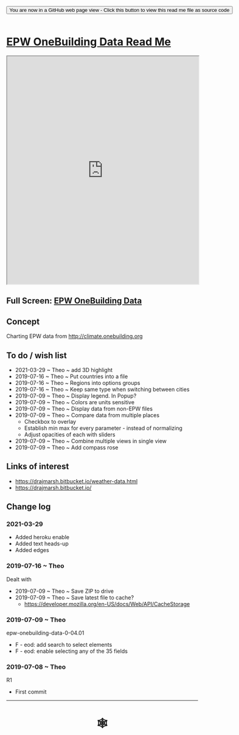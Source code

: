 <span style=display:none; >[You are now in a GitHub source code view - click this link to view Read Me file as a web page](https://www.ladybug.tools/spider/index.html#cookbook/epw-data-onebuilding/README.md "View file as a web page." ) </span>
<div><input type=button class="btn btn-secondary btn-sm" onclick="window.location.href='https://github.com/ladybug-tools/spider/blob/master/cookbook/epw-data-onebuilding/README.md'";
value='You are now in a GitHub web page view - Click this button to view this read me file as source code' ></div>

<br>

# [EPW OneBuilding Data Read Me]( #cookbook/epw-data-onebuilding/README.md )


<iframe src=https://www.ladybug.tools/spider/cookbook/epw-data-onebuilding/index.html width=100% height=600px >Iframes are not viewable in GitHub source code view</iframe>


## Full Screen: [EPW OneBuilding Data ]( https://ladybug-tools.github.io/spider/cookbook/epw-data-onebuilding/index.html )


## Concept

Charting EPW data from http://climate.onebuilding.org

## To do / wish list

* 2021-03-29 ~ Theo ~ add 3D highlight
* 2019-07-16 ~ Theo ~ Put countries into a file
* 2019-07-16 ~ Theo ~ Regions into options groups
* 2019-07-16 ~ Theo ~ Keep same type when switching between cities
* 2019-07-09 ~ Theo ~ Display legend. In Popup?
* 2019-07-09 ~ Theo ~ Colors are units sensitive
* 2019-07-09 ~ Theo ~ Display data from non-EPW files
* 2019-07-09 ~ Theo ~ Compare data from multiple places
	* Checkbox to overlay
	* Establish min max for every parameter - instead of normalizing
	* Adjust opacities of each with sliders
* 2019-07-09 ~ Theo ~ Combine multiple views in single view
* 2019-07-09 ~ Theo ~ Add compass rose



## Links of interest

* https://drajmarsh.bitbucket.io/weather-data.html
* https://drajmarsh.bitbucket.io/

## Change log

### 2021-03-29

* Added heroku enable
* Added text heads-up
* Added edges

### 2019-07-16 ~ Theo

Dealt with

* 2019-07-09 ~ Theo ~ Save ZIP to drive
* 2019-07-09 ~ Theo ~ Save latest file to cache?
	* https://developer.mozilla.org/en-US/docs/Web/API/CacheStorage

### 2019-07-09 ~ Theo

epw-onebuilding-data-0-04.01

* F - eod: add search to select elements
* F - eod: enable selecting any of the 35 fields

### 2019-07-08 ~ Theo

R1

* First commit

***

# <center title="hello!" ><a href=javascript:window.scrollTo(0,0); style=text-decoration:none; > &#x1f578; </a></center>

